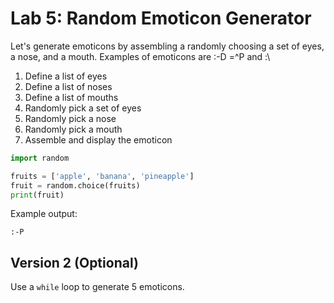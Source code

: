 
# Lab 5: Random Emoticon Generator

Let's generate emoticons by assembling a randomly choosing a set of eyes, a nose, and a mouth. Examples of emoticons are :-D =^P and :\

1. Define a list of eyes
2. Define a list of noses
3. Define a list of mouths
4. Randomly pick a set of eyes
5. Randomly pick a nose
6. Randomly pick a mouth
7. Assemble and display the emoticon


```python
import random

fruits = ['apple', 'banana', 'pineapple']
fruit = random.choice(fruits)
print(fruit)
```

Example output:
```
:-P
```

## Version 2 (Optional)

Use a `while` loop to generate 5 emoticons.

